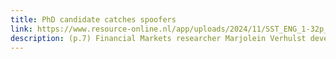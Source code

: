 ```yaml
---
title: PhD candidate catches spoofers
link: https://www.resource-online.nl/app/uploads/2024/11/SST_ENG_1-32p_resource_1903.pdf
description: (p.7) Financial Markets researcher Marjolein Verhulst developed a method for detecting dubious orders in futures markets.
---
```


